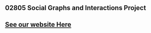 ## 02805 Social Graphs and Interactions Project

## [See our website Here](https://nklingen.github.io/TheOfficeWebsite/)
